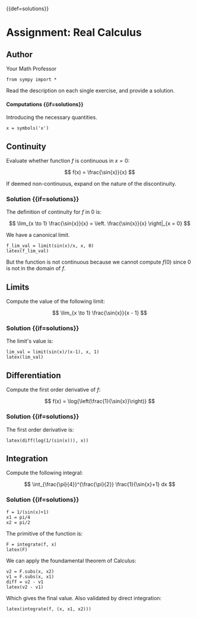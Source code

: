{{def=solutions}}

# Assignment: Real Calculus

## Author
Your Math Professor

```{{hidden}}
from sympy import *
```

Read the description on each single exercise, and provide a solution.

#### Computations {{if=solutions}}
Introducing the necessary quantities.

```{{output=none}}
x = symbols('x')
```

## Continuity
Evaluate whether function $f$ is continuous in $x = 0$:

$$
f(x) = \frac{\sin{x}}{x}
$$

If deemed non-continuous, expand on the nature of the discontinuity.

### Solution {{if=solutions}}
The definition of continuity for $f$ in $0$ is:

$$
\lim_{x \to 1} \frac{\sin{x}}{x} = \left. \frac{\sin{x}}{x} \right|_{x = 0}
$$

We have a canonical limit.

```{{output=latex}}
f_lim_val = limit(sin(x)/x, x, 0)
latex(f_lim_val)
```

But the function is not continuous because we cannot compute $f(0)$ since $0$ is not in the domain of $f$.

## Limits
Compute the value of the following limit:

$$
\lim_{x \to 1} \frac{\sin{x}}{x - 1}
$$

### Solution {{if=solutions}}
The limit's value is:

```{{output=latex}}
lim_val = limit(sin(x)/(x-1), x, 1)
latex(lim_val)
```

## Differentiation
Compute the first order derivative of $f$:

$$
f(x) = \log{\left(\frac{1}{\sin{x}}\right)}
$$

### Solution {{if=solutions}}
The first order derivative is:

```{{output=latex}}
latex(diff(log(1/(sin(x))), x))
```

## Integration
Compute the following integral:

$$
\int_{\frac{\pi}{4}}^{\frac{\pi}{2}} \frac{1}{\sin{x}+1} dx
$$

### Solution {{if=solutions}}

```{{hidden}}
f = 1/(sin(x)+1)
x1 = pi/4
x2 = pi/2
```

The primitive of the function is:

```{{output=latex}}
F = integrate(f, x)
latex(F)
```

We can apply the foundamental theorem of Calculus:

```{{output=latex}}
v2 = F.subs(x, x2)
v1 = F.subs(x, x1)
diff = v2 - v1
latex(v2 - v1)
```

Which gives the final value. Also validated by direct integration:

```{{output=latex}}
latex(integrate(f, (x, x1, x2)))
```
